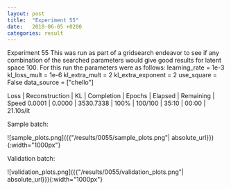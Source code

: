 ```yaml
---
layout: post
title:  "Experiment 55"
date:   2018-06-05 +0200
categories: result
---
```

Experiment 55
This was run as part of a gridsearch endeavor to see if any combination of the searched parameters would give good results for latent space 100.
For this run the parameters were as follows:
learning_rate = 1e-3
kl_loss_mult = 1e-6
kl_extra_mult = 2
kl_extra_exponent = 2
use_square = False
data_source = ["chello"]

Loss | Reconstruction | KL | Completion | Epochs | Elapsed | Remaining | Speed
0.0001 | 0.0000 | 3530.7338 | 100% | 100/100 | 35:10 | 00:00 | 21.10s/it



Sample batch:

![sample_plots.png]({{"/results/0055/sample_plots.png"| absolute_url}}){:width="1000px"}

Validation batch:

![validation_plots.png]({{"/results/0055/validation_plots.png"| absolute_url}}){:width="1000px"}

